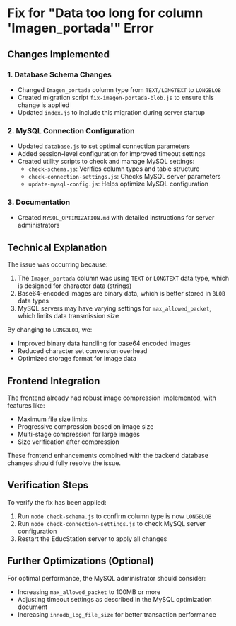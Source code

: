 # Fix for "Data too long for column 'Imagen_portada'" Error

## Changes Implemented

### 1. Database Schema Changes

- Changed `Imagen_portada` column type from `TEXT/LONGTEXT` to `LONGBLOB`
- Created migration script `fix-imagen-portada-blob.js` to ensure this change is applied
- Updated `index.js` to include this migration during server startup

### 2. MySQL Connection Configuration

- Updated `database.js` to set optimal connection parameters
- Added session-level configuration for improved timeout settings
- Created utility scripts to check and manage MySQL settings:
  - `check-schema.js`: Verifies column types and table structure
  - `check-connection-settings.js`: Checks MySQL server parameters
  - `update-mysql-config.js`: Helps optimize MySQL configuration

### 3. Documentation

- Created `MYSQL_OPTIMIZATION.md` with detailed instructions for server administrators

## Technical Explanation

The issue was occurring because:

1. The `Imagen_portada` column was using `TEXT` or `LONGTEXT` data type, which is designed for character data (strings)
2. Base64-encoded images are binary data, which is better stored in `BLOB` data types
3. MySQL servers may have varying settings for `max_allowed_packet`, which limits data transmission size

By changing to `LONGBLOB`, we:

- Improved binary data handling for base64 encoded images
- Reduced character set conversion overhead
- Optimized storage format for image data

## Frontend Integration

The frontend already had robust image compression implemented, with features like:

- Maximum file size limits
- Progressive compression based on image size
- Multi-stage compression for large images
- Size verification after compression

These frontend enhancements combined with the backend database changes should fully resolve the issue.

## Verification Steps

To verify the fix has been applied:

1. Run `node check-schema.js` to confirm column type is now `LONGBLOB`
2. Run `node check-connection-settings.js` to check MySQL server configuration
3. Restart the EducStation server to apply all changes

## Further Optimizations (Optional)

For optimal performance, the MySQL administrator should consider:

- Increasing `max_allowed_packet` to 100MB or more
- Adjusting timeout settings as described in the MySQL optimization document
- Increasing `innodb_log_file_size` for better transaction performance
